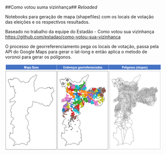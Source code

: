 ##Como votou suma vizinhança## _Reloaded_

Notebooks para geração de mapa (shapefiles) com os locais de votação das eleições e os respectivos resultados.

Baseado no trabalho da equipe do Estadão - Como votou sua vizinhança https://github.com/estadao/como-votou-sua-vizinhanca

O processo de georreferenciamento pega os locais de votação, passa pela API do Google Maps para gerar o lat-long e então aplica o metodo de voronoi para gerar os polígonos.


![image](https://github.com/vinicius-macario/como-votou-reloaded/blob/f86b5382b7e203acd1ebcafa2f2c2973e8250d0d/georreferenciamento.png)

